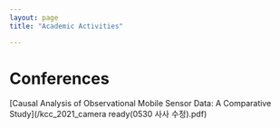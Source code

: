 ```yaml
---
layout: page
title: "Academic Activities"

---
```


# Conferences
[Causal Analysis of Observational Mobile Sensor Data: A Comparative Study](/kcc_2021_camera ready(0530 사사 수정).pdf)
